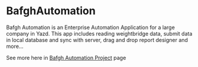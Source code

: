 # BafghAutomation
Bafgh Automation is an Enterprise Automation Application for a large company in Yazd. This app includes reading weightbridge data, submit data in local database and sync with server, drag and drop report designer and more…

See more here in [Bafgh Automation Project](https://aryan.software/projects/bafgh.html) page
